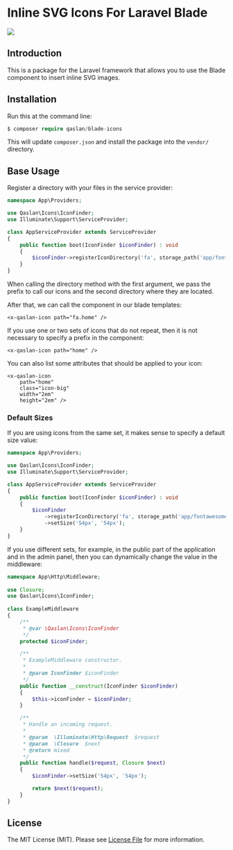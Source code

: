 # Inline SVG Icons For Laravel Blade


<a href="https://github.com/swarakaka/blade-icons/actions"><img src="https://github.com/swarakaka/blade-icons/workflows/Tests/badge.svg"></a>


## Introduction

This is a package for the Laravel framework that allows 
you to use the Blade component to insert inline SVG images.

## Installation

Run this at the command line:
```php
$ composer require qaslan/blade-icons
```
This will update `composer.json` and install the package into the `vendor/` directory.

## Base Usage

Register a directory with your files in the service provider:
```php
namespace App\Providers;

use Qaslan\Icons\IconFinder;
use Illuminate\Support\ServiceProvider;

class AppServiceProvider extends ServiceProvider
{
    public function boot(IconFinder $iconFinder) : void
    {
        $iconFinder->registerIconDirectory('fa', storage_path('app/fontawesome'));
    }
}
```

When calling the directory method with the first argument, we pass the prefix to call our icons and the second directory where they are located.

After that, we can call the component in our blade templates:

```blade
<x-qaslan-icon path="fa.home" />
```

If you use one or two sets of icons that do not repeat, then it is not necessary to specify a prefix in the component:

```blade
<x-qaslan-icon path="home" />
```

You can also list some attributes that should be applied to your icon:

```blade
<x-qaslan-icon 
    path="home" 
    class="icon-big" 
    width="2em" 
    height="2em" />
```

### Default Sizes

If you are using icons from the same set, it makes sense to specify a default size value:

```php
namespace App\Providers;

use Qaslan\Icons\IconFinder;
use Illuminate\Support\ServiceProvider;

class AppServiceProvider extends ServiceProvider
{
    public function boot(IconFinder $iconFinder) : void
    {
        $iconFinder
            ->registerIconDirectory('fa', storage_path('app/fontawesome'))
            ->setSize('54px', '54px');
    }
}
```

If you use different sets, for example, in the public part of the application and in the admin panel, then you can dynamically change the value in the middleware:

```php
namespace App\Http\Middleware;
 
use Closure;
use Qaslan\Icons\IconFinder;
 
class ExampleMiddleware
{
    /**
     * @var \Qaslan\Icons\IconFinder 
     */
    protected $iconFinder;

    /**
     * ExampleMiddleware constructor.
     *
     * @param IconFinder $iconFinder
     */
    public function __construct(IconFinder $iconFinder)
    {
        $this->iconFinder = $iconFinder;
    }

    /**
     * Handle an incoming request.
     *
     * @param  \Illuminate\Http\Request  $request
     * @param  \Closure  $next
     * @return mixed
     */
    public function handle($request, Closure $next)
    { 
        $iconFinder->setSize('54px', '54px');

        return $next($request);
    }
}
```

## License

The MIT License (MIT). Please see [License File](license.md) for more information.